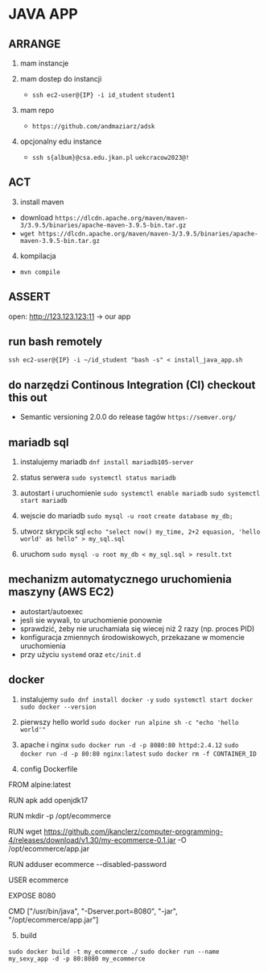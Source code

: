 #  JAVA APP 

## ARRANGE

1. mam instancje
2. mam dostep do instancji
    * ``ssh ec2-user@{IP} -i id_student``
    ``student1``
3. mam repo
    * ``https://github.com/andmaziarz/adsk``

4. opcjonalny edu instance
    * ``ssh s{album}@csa.edu.jkan.pl`` ``uekcracow2023@!``

## ACT

3. install maven
* download ``https://dlcdn.apache.org/maven/maven-3/3.9.5/binaries/apache-maven-3.9.5-bin.tar.gz``
* ``wget https://dlcdn.apache.org/maven/maven-3/3.9.5/binaries/apache-maven-3.9.5-bin.tar.gz``

4. kompilacja
* ``mvn compile``

## ASSERT

open: http://123.123.123:11 -> our app

## run bash remotely

``ssh ec2-user@{IP} -i ~/id_student "bash -s" < install_java_app.sh``

## do narzędzi Continous Integration (CI) checkout this out

* Semantic versioning 2.0.0 do release tagów ``https://semver.org/`` 

## mariadb sql 

1. instalujemy mariadb
``dnf install mariadb105-server``

2. status serwera
``sudo systemctl status mariadb`` 

3. autostart i uruchomienie
``sudo systemctl enable mariadb``
``sudo systemctl start mariadb``

4. wejscie do mariadb
``sudo mysql -u root``
``create database my_db;``

5. utworz skrypcik sql
`` echo "select now() my_time, 2+2 equasion, 'hello world' as hello" > my_sql.sql ``

6. uruchom 
``sudo mysql -u root my_db < my_sql.sql > result.txt``

## mechanizm automatycznego uruchomienia maszyny (AWS EC2)
- autostart/autoexec
- jesli sie wywali, to uruchomienie ponownie
- sprawdzić, żeby nie uruchamiała się wiecej niż 2 razy (np. proces PID)
- konfiguracja zmiennych środowiskowych, przekazane w momencie uruchomienia
- przy użyciu ``systemd`` oraz ``etc/init.d`` 


## docker

1. instalujemy
`` sudo dnf install docker -y ``
`` sudo systemctl start docker ``
`` sudo docker --version ``

2. pierwszy hello world
`` sudo docker run alpine sh -c "echo 'hello world'" ``

3.  apache i nginx
`` sudo docker run -d -p 8080:80 httpd:2.4.12 ``
`` sudo docker run -d -p 80:80 nginx:latest ``
`` sudo docker rm -f CONTAINER_ID ``

4. config Dockerfile 

FROM alpine:latest

RUN apk add openjdk17

RUN mkdir -p /opt/ecommerce

RUN wget https://github.com/jkanclerz/computer-programming-4/releases/download/v1.30/my-ecommerce-0.1.jar -O /opt/ecommerce/app.jar

RUN adduser ecommerce --disabled-password

USER ecommerce

EXPOSE 8080
 
CMD ["/usr/bin/java", "-Dserver.port=8080", "-jar", "/opt/ecommerce/app.jar"] 

5. build

`` sudo docker build -t my_ecommerce ./ ``
`` sudo docker run --name my_sexy_app -d -p 80:8080 my_ecommerce ``